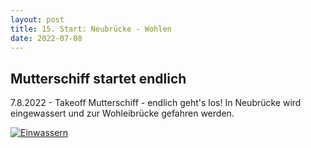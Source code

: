 ```yaml
---
layout: post
title: 15. Start: Neubrücke - Wohlen
date: 2022-07-08
---
```


## Mutterschiff startet endlich ##

7.8.2022 - Takeoff Mutterschiff - endlich geht's los! In Neubrücke wird eingewassert und zur Wohleibrücke gefahren werden.

[![Einwassern](/img/20220711_ms_res___0.jpg)](/img/20220711_ms_res___0.jpg)
